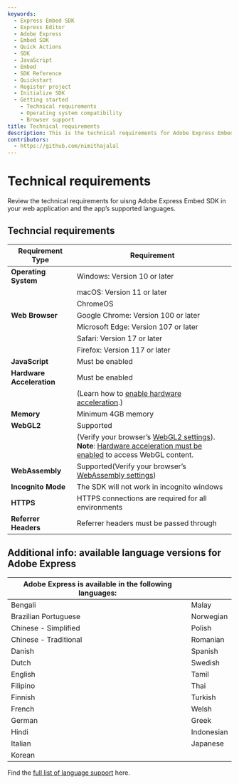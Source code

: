 ```yaml
---
keywords:
  - Express Embed SDK
  - Express Editor
  - Adobe Express
  - Embed SDK
  - Quick Actions
  - SDK
  - JavaScript
  - Embed
  - SDK Reference
  - Quickstart
  - Register project
  - Initialize SDK
  - Getting started
    - Technical requirements
    - Operating system compatibility
    - Browser support
title: Technical requirements
description: This is the technical requirements for Adobe Express Embed SDK
contributors:
  - https://github.com/nimithajalal
---
```


# Technical requirements

Review the technical requirements for uisng Adobe Express Embed SDK in your web application and the app’s supported languages.

## Techncial requirements

| Requirement Type       | Requirement                                      |
|------------------------|--------------------------------------------------|
| **Operating System**   | Windows: Version 10 or later                     |
|                        | macOS: Version 11 or later                       |
|                        | ChromeOS                                         |
| **Web Browser**        | Google Chrome: Version 100 or later              |
|                        | Microsoft Edge: Version 107 or later             |
|                        | Safari: Version 17 or later                      |
|                        | Firefox: Version 117 or later                    |
| **JavaScript**         | Must be enabled                                  |
| **Hardware Acceleration** | Must be enabled                              |
|                        | (Learn how to [enable hardware acceleration](https://help.scoot.app/how-do-i-enable-my-browsers-hardware-acceleration).)                        |
| **Memory**             | Minimum 4GB memory                               |
| **WebGL2**             | Supported                                        |
|                        | (Verify your browser’s [WebGL2 settings](https://webglreport.com/?v=2)). **Note**: [Hardware acceleration must be enabled](https://help.scoot.app/how-do-i-enable-my-browsers-hardware-acceleration) to access WebGL content.         |
| **WebAssembly**        | Supported(Verify your browser’s [WebAssembly settings](https://wasm.joway.io/))     |
| **Incognito Mode**     | The SDK will not work in incognito windows     |
| **HTTPS**              | HTTPS connections are required for all environments |
| **Referrer Headers**   | Referrer headers must be passed through          |


## Additional info: available language versions for Adobe Express

| Adobe Express is available in the following languages: |                     |
|--------------------------------------------------------|---------------------|
| Bengali                                                | Malay               |
| Brazilian Portuguese                                   | Norwegian           |
| Chinese - Simplified                                   | Polish              |
| Chinese - Traditional                                  | Romanian            |
| Danish                                                 | Spanish             |
| Dutch                                                  | Swedish             |
| English                                                | Tamil               |
| Filipino                                               | Thai                |
| Finnish                                                | Turkish             |
| French                                                 | Welsh               |
| German                                                 | Greek               |
| Hindi                                                  | Indonesian          |
| Italian                                                | Japanese            |
| Korean                                                 |                     |

Find the [full list of language support](https://helpx.adobe.com/express/get-set-up/learn-the-basics/web-technical-requirements.html) here.